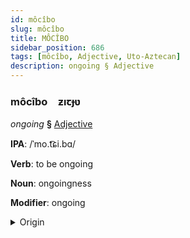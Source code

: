 ```yaml
---
id: môcîbo
slug: môcîbo
title: MÔCÎBO
sidebar_position: 686
tags: [môcîbo, Adjective, Uto-Aztecan]
description: ongoing § Adjective
---
```


### môcîbo&emsp;<span kind="abugida">ƶıꞇɟʋ</span>

*ongoing* **§** [Adjective](../../tags/Adjective)

**IPA**: /ˈmo.t͡ɕi.bɑ/

**Verb**: to be ongoing

**Noun**: ongoingness

**Modifier**: ongoing

<details>
    <summary>Origin</summary>
    Nahuatl mochipa /motʃipɑ/<br/>
    <em>Uto-Aztecan Language Family</em>
</details>